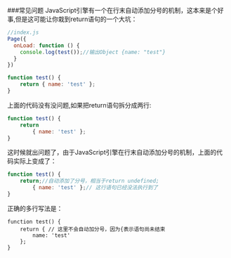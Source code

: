 ###常见问题
JavaScript引擎有一个在行末自动添加分号的机制，这本来是个好事,但是这可能让你栽到return语句的一个大坑：
```js
//index.js
Page({
  onLoad: function () {
    console.log(test());//输出Object {name: "test"}
  }
})

function test() {
    return { name: 'test' };
}

```
上面的代码没有没问题,如果把return语句拆分成两行:
```js
function test() {
    return 
        { name: 'test' };
}
```
这时候就出问题了，由于JavaScript引擎在行末自动添加分号的机制，上面的代码实际上变成了：
```js
function test() {
    return;//自动添加了分号，相当于return undefined;
        { name: 'test' };// 这行语句已经没法执行到了
}
```
正确的多行写法是：
```
function test() {
    return { // 这里不会自动加分号，因为{表示语句尚未结束
        name: 'test'
    };
}
```